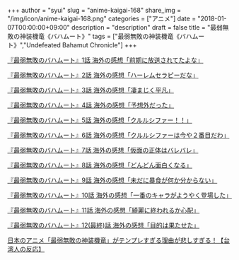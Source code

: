 +++
author = "syui"
slug = "anime-kaigai-168"
share_img = "/img/icon/anime-kaigai-168.png"
categories = ["アニメ"]
date = "2018-01-07T00:00:00+09:00"
description = "description"
draft = false
title = "最弱無敗の神装機竜《バハムート》"
tags = ["最弱無敗の神装機竜《バハムート》","Undefeated Bahamut Chronicle"]
+++


<a href="https://web.archive.org/web/20160316122306/http://soresore.net/archives/1049822194.html" rel="nofollow" target="_blank" title=" 『最弱無敗のバハムート』1話 海外の感想「前期に放送されてたよな」"> 『最弱無敗のバハムート』1話 海外の感想「前期に放送されてたよな」</a>


<a href="https://web.archive.org/web/20160415054717/http://soresore.net/archives/1050339590.html" rel="nofollow" target="_blank" title="『最弱無敗のバハムート』2話 海外の感想「ハーレムセラピーだな」">『最弱無敗のバハムート』2話 海外の感想「ハーレムセラピーだな」</a>


<a href="https://web.archive.org/web/20160703023531/http://soresore.net/archives/1050831930.html" rel="nofollow" target="_blank" title="『最弱無敗のバハムート』3話 海外の感想「凄まじく平凡」">『最弱無敗のバハムート』3話 海外の感想「凄まじく平凡」</a>


<a href="https://web.archive.org/web/20160703023531/http://soresore.net/archives/1051537024.html" rel="nofollow" target="_blank" title="『最弱無敗のバハムート』4話 海外の感想「予想外だった」">『最弱無敗のバハムート』4話 海外の感想「予想外だった」</a>


<a href="https://web.archive.org/web/20160703023531/http://soresore.net/archives/1051803497.html" rel="nofollow" target="_blank" title="『最弱無敗のバハムート』5話 海外の感想「クルルシファー！！」">『最弱無敗のバハムート』5話 海外の感想「クルルシファー！！」</a>


<a href="https://web.archive.org/web/20160703023531/http://soresore.net/archives/1052215366.html" rel="nofollow" target="_blank" title="『最弱無敗のバハムート』6話 海外の感想「クルルシファーは今や２番目だわ」">『最弱無敗のバハムート』6話 海外の感想「クルルシファーは今や２番目だわ」</a>


<a href="https://web.archive.org/web/20160703023531/http://soresore.net/archives/1052745739.html" rel="nofollow" target="_blank" title="『最弱無敗のバハムート』7話 海外の感想「仮面の正体はバレバレ」">『最弱無敗のバハムート』7話 海外の感想「仮面の正体はバレバレ」</a>


<a href="https://web.archive.org/web/20160703023531/http://soresore.net/archives/1053142987.html" rel="nofollow" target="_blank" title="『最弱無敗のバハムート』8話 海外の感想「どんどん面白くなる」">『最弱無敗のバハムート』8話 海外の感想「どんどん面白くなる」</a>


<a href="https://web.archive.org/web/20160703023531/http://soresore.net/archives/1053653484.html" rel="nofollow" target="_blank" title="『最弱無敗のバハムート』9話 海外の感想「未だに暴食が何か分からない」">『最弱無敗のバハムート』9話 海外の感想「未だに暴食が何か分からない」</a>


<a href="https://web.archive.org/web/20160703023531/http://soresore.net/archives/1054153647.html" rel="nofollow" target="_blank" title="『最弱無敗のバハムート』10話 海外の感想「一番のキャラがようやく登場した」">『最弱無敗のバハムート』10話 海外の感想「一番のキャラがようやく登場した」</a>


<a href="https://web.archive.org/web/20160703023531/http://soresore.net/archives/1054490532.html" rel="nofollow" target="_blank" title="『最弱無敗のバハムート』11話 海外の感想「綺麗に終われるか心配」">『最弱無敗のバハムート』11話 海外の感想「綺麗に終われるか心配」</a>


<a href="https://web.archive.org/web/20160703023531/http://soresore.net/archives/1054884282.html" rel="nofollow" target="_blank" title=" 『最弱無敗のバハムート』12(最終)話 海外の感想「目的は果たせた」"> 『最弱無敗のバハムート』12(最終)話 海外の感想「目的は果たせた」</a>


<a href="http://kaola.jp/2016/01/23/417728/" rel="nofollow" target="_blank" title="日本のアニメ「最弱無敗の神装機竜」がテンプレすぎる理由が悲しすぎる！【台湾人の反応】">日本のアニメ「最弱無敗の神装機竜」がテンプレすぎる理由が悲しすぎる！【台湾人の反応】</a>

